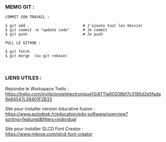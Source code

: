 ### MEMO GIT :    
```
COMMIT SON TRAVAIL : 

$ git add .                        # J'ajoute tout les dossier
$ git commit -m "update code"      # Je commit
$ git push                         # Je push
```
```
PULL LE GITHUB :

$ git fetch 
$ git merge  (ou git rebase)
```

<br>

### LIENS UTILES :

Rejoindre le Workspace Trello :      
https://trello.com/invite/projetelectronique13/ATTIa60208bf7c3195d2e5fada9e84547c38401F2B33


Site pour installer version éducative fusion :      
https://www.autodesk.fr/education/edu-software/overview?sorting=featured&filters=individual


Site pour installer GLCD Font Creator :     
https://www.mikroe.com/glcd-font-creator